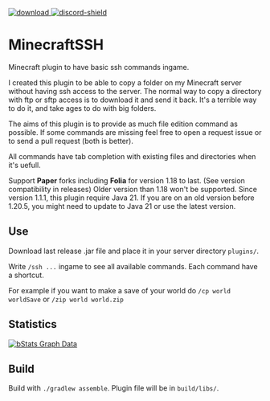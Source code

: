 [download]: https://img.shields.io/github/downloads/HydrolienF/MinecraftSSH/total
[downloadLink]: https://hangar.papermc.io/Hydrolien/MinecraftSSH
[discord-shield]: https://img.shields.io/discord/728592434577014825?label=discord
[discord-invite]: https://discord.gg/RPNbtRSFqG

[ ![download][] ][downloadLink]
[ ![discord-shield][] ][discord-invite]

# MinecraftSSH
Minecraft plugin to have basic ssh commands ingame.

I created this plugin to be able to copy a folder on my Minecraft server without having ssh access to the server. The normal way to copy a directory with ftp or sftp access is to download it and send it back. It's a terrible way to do it, and take ages to do with big folders.

The aims of this plugin is to provide as much file edition command as possible. If some commands are missing feel free to open a request issue or to send a pull request (both is better).

All commands have tab completion with existing files and directories when it's uefull.

Support **Paper** forks including **Folia** for version 1.18 to last. (See version compatibility in releases)
Older version than 1.18 won't be supported.
Since version 1.1.1, this plugin require Java 21. If you are on an old version before 1.20.5, you might need to update to Java 21 or use the latest version.

## Use

Download last release .jar file and place it in your server directory `plugins/`.

Write `/ssh ...` ingame to see all available commands. Each command have a shortcut.

For example if you want to make a save of your world do `/cp world worldSave` or `/zip world world.zip`

## Statistics
[![bStats Graph Data](https://bstats.org/signatures/bukkit/MinecraftSSH.svg)](https://bstats.org/plugin/bukkit/MinecraftSSH/21583)

## Build

Build with `./gradlew assemble`. Plugin file will be in `build/libs/`.

